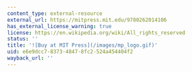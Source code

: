```yaml
---
content_type: external-resource
external_url: https://mitpress.mit.edu/9780262014106
has_external_license_warning: true
license: https://en.wikipedia.org/wiki/All_rights_reserved
status: ''
title: '![Buy at MIT Press](/images/mp_logo.gif)'
uid: e6e9dcc7-8373-4847-8fc2-524a454404f2
wayback_url: ''
---
```

